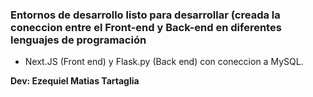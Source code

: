 ### Entornos de desarrollo listo para desarrollar (creada la coneccion entre el Front-end y Back-end en diferentes lenguajes de programación

- Next.JS (Front end) y Flask.py (Back end) con coneccion a MySQL.

**Dev: Ezequiel Matias Tartaglia**
